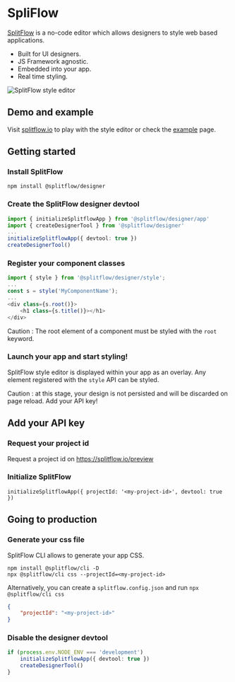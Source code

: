 # SpliFlow

[SplitFlow](https://splitflow.io) is a no-code editor which allows designers to style web based applications.

- Built for UI designers.
- JS Framework agnostic.
- Embedded into your app.
- Real time styling.

![SplitFlow style editor](https://github.com/splitflow/splitflow/blob/master/public/editor.png?raw=true)

## Demo and example

Visit [splitflow.io](https://splitflow.io) to play with the style editor or check the [example](https://github.com/splitflow/designer/tree/master/src/example) page.

## Getting started

### Install SplitFlow

```
npm install @splitflow/designer
```

### Create the SplitFlow designer devtool

```ts
import { initializeSplitflowApp } from '@splitflow/designer/app'
import { createDesignerTool } from '@splitflow/designer'
...
initializeSplitflowApp({ devtool: true })
createDesignerTool()
```

### Register your component classes

```ts
import { style } from '@splitflow/designer/style';
...
const s = style('MyComponentName');
...
<div class={s.root()}>
    <h1 class={s.title()}></h1>
</div>
```

Caution : The root element of a component must be styled with the `root` keyword.

### Launch your app and start styling!

SplitFlow style editor is displayed within your app as an overlay. Any element registered with the `style` API can be styled.

Caution : at this stage, your design is not persisted and will be discarded on page reload. Add your API key!

## Add your API key

### Request your project id

Request a project id on https://splitflow.io/preview

### Initialize SplitFlow

```
initializeSplitflowApp({ projectId: '<my-project-id>', devtool: true })
```

## Going to production

### Generate your css file

SplitFlow CLI allows to generate your app CSS.

```
npm install @splitflow/cli -D
npx @splitflow/cli css --projectId=<my-project-id>
```

Alternatively, you can create a `splitflow.config.json` and run `npx @splitflow/cli css`

```json
{
    "projectId": "<my-project-id>"
}
```

### Disable the designer devtool

```ts
if (process.env.NODE_ENV === 'development')
    initializeSplitflowApp({ devtool: true })
    createDesignerTool()
}
```